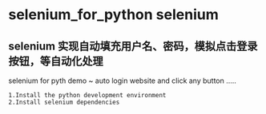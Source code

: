 # selenium_for_python   selenium
## selenium 实现自动填充用户名、密码，模拟点击登录按钮，等自动化处理
selenium for pyth demo ~
auto login website and click any button .....

```
1.Install the python development environment
2.Install selenium dependencies
```
